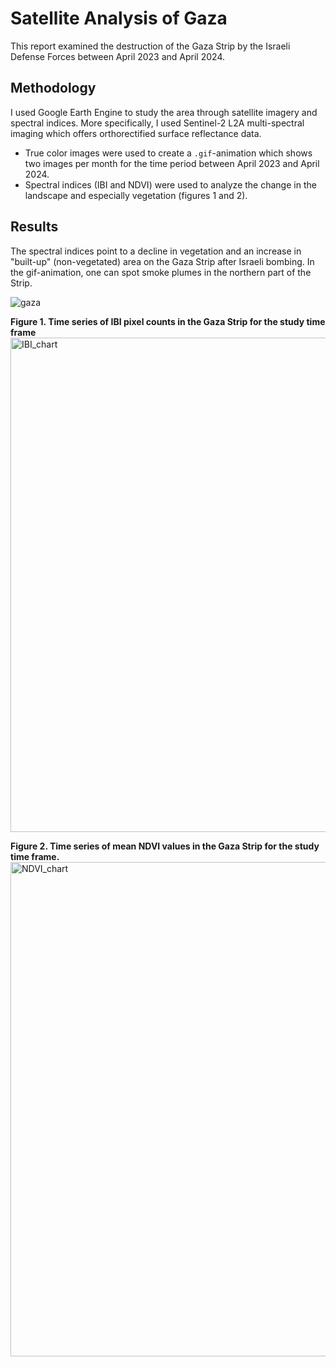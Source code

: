 # Satellite Analysis of Gaza
This report examined the destruction of the Gaza Strip by the Israeli Defense Forces between April 2023 and April 2024.

## Methodology
I used Google Earth Engine to study the area through satellite imagery and spectral indices. More specifically, I used Sentinel-2 L2A multi-spectral imaging which offers orthorectified surface reflectance data.
* True color images were used to create a `.gif`-animation which shows two images per month for the time period between April 2023 and April 2024.
* Spectral indices (IBI and NDVI) were used to analyze the change in the landscape and especially vegetation (figures 1 and 2).

## Results
The spectral indices point to a decline in vegetation and an increase in "built-up" (non-vegetated) area on the Gaza Strip after Israeli bombing. In the gif-animation, one can spot smoke plumes in the northern part of the Strip.

![gaza](https://github.com/user-attachments/assets/4ecc514a-39da-416d-bb16-21bc0c125740)

**Figure 1. Time series of IBI pixel counts in the Gaza Strip for the study time frame**
<img width="1540" height="791" alt="IBI_chart" src="https://github.com/user-attachments/assets/a459494f-021d-4552-b071-43615db19302" />

**Figure 2. Time series of mean NDVI values in the Gaza Strip for the study time frame.**
<img width="1540" height="791" alt="NDVI_chart" src="https://github.com/user-attachments/assets/4f5f091b-ed3e-4681-8e40-b2b51da62505" />

